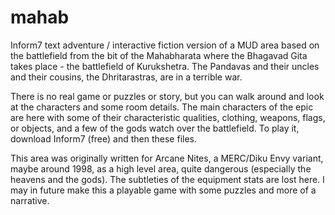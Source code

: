 # mahab
Inform7 text adventure / interactive fiction version of a MUD area based on the battlefield from the bit of the Mahabharata where the Bhagavad Gita takes place - the battlefield of Kurukshetra. The Pandavas and their uncles and their cousins, the Dhritarastras, are in a terrible war. 

There is no real game or puzzles or story, but you can walk around and look at the characters and some room details. The main characters of the epic are here with some of their characteristic qualities, clothing, weapons, flags, or objects, and a few of the gods watch over the battlefield. To play it, download Inform7 (free) and then these files. 

This area was originally written for Arcane Nites, a MERC/Diku Envy variant, maybe around 1998, as a high level area, quite dangerous (especially the heavens and the gods). The subtleties of the equipment stats are lost here. I may in future make this a playable game with some puzzles and more of a narrative.  

